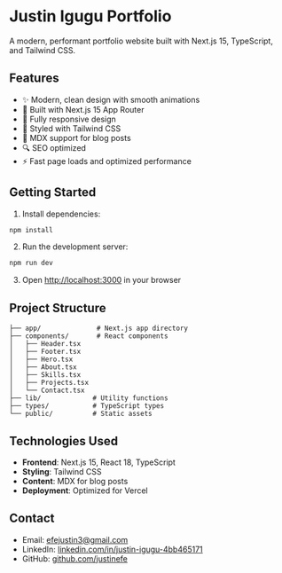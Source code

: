 # Justin Igugu Portfolio

A modern, performant portfolio website built with Next.js 15, TypeScript, and Tailwind CSS.

## Features

- ✨ Modern, clean design with smooth animations
- 🚀 Built with Next.js 15 App Router
- 📱 Fully responsive design
- 🎨 Styled with Tailwind CSS
- 📝 MDX support for blog posts
- 🔍 SEO optimized
- ⚡ Fast page loads and optimized performance

## Getting Started

1. Install dependencies:
```bash
npm install
```

2. Run the development server:
```bash
npm run dev
```

3. Open [http://localhost:3000](http://localhost:3000) in your browser

## Project Structure

```
├── app/              # Next.js app directory
├── components/       # React components
│   ├── Header.tsx
│   ├── Footer.tsx
│   ├── Hero.tsx
│   ├── About.tsx
│   ├── Skills.tsx
│   ├── Projects.tsx
│   └── Contact.tsx
├── lib/             # Utility functions
├── types/           # TypeScript types
└── public/          # Static assets
```

## Technologies Used

- **Frontend**: Next.js 15, React 18, TypeScript
- **Styling**: Tailwind CSS
- **Content**: MDX for blog posts
- **Deployment**: Optimized for Vercel

## Contact

- Email: efejustin3@gmail.com
- LinkedIn: [linkedin.com/in/justin-igugu-4bb465171](https://www.linkedin.com/in/justin-igugu-4bb465171/)
- GitHub: [github.com/justinefe](https://github.com/justinefe)